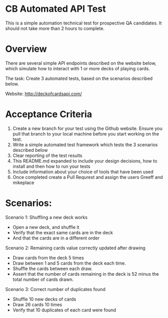 # CB Automated API Test

This is a simple automation technical test for prospective QA candidates. It should not take more than 2 hours to complete.

# Overview

There are several simple API endpoints described on the website below, which simulate how to interact with 1 or more decks of playing cards.

The task: Create 3 automated tests, based on the scenarios described below.

Website: http://deckofcardsapi.com/ 

# Acceptance Criteria
1. Create a new branch for your test using the Github website. Ensure you pull that branch to your local machine before you start working on the test.
2. Write a simple automated test framework which tests the 3 scenarios described below
3. Clear reporting of the test results
4. This README.md expanded to include your design decisions, how to install and then how to run your tests
5. Include information about your choice of tools that have been used
6. Once completed create a Pull Requrest and assign the users Greeff and mikeplace

# Scenarios:

Scenario 1: Shuffling a new deck works
- Open a new deck, and shuffle it
- Verify that the exact same cards are in the deck
- And that the cards are in a different order

Scenario 2: Remaining cards value correctly updated after drawing
- Draw cards from the deck 5 times
- Draw between 1 and 5 cards from the deck each time.
- Shuffle the cards between each draw.
- Assert that the number of cards remaining in the deck is 52 minus the total number of cards drawn.

Scenario 3: Correct number of duplicates found
- Shuffle 10 new decks of cards
- Draw 26 cards 10 times
- Verify that 10 duplicates of each card were found
